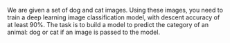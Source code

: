 We are given a set of dog and cat images. Using these images, you need to train a deep learning image classification model, with descent accuracy of at least 90%. The task is to build a model to predict the category of an animal: dog or cat if an image is passed to the model.
